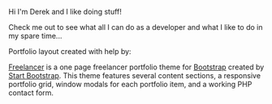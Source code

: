 Hi I'm Derek and I like doing stuff!

Check me out to see what all I can do as a developer and what I like to do in my spare time...


Portfolio layout created with help by:

[Freelancer](http://startbootstrap.com/template-overviews/freelancer/) is a one page freelancer portfolio theme for [Bootstrap](http://getbootstrap.com/) created by [Start Bootstrap](http://startbootstrap.com/). This theme features several content sections, a responsive portfolio grid, window modals for each portfolio item, and a working PHP contact form.

